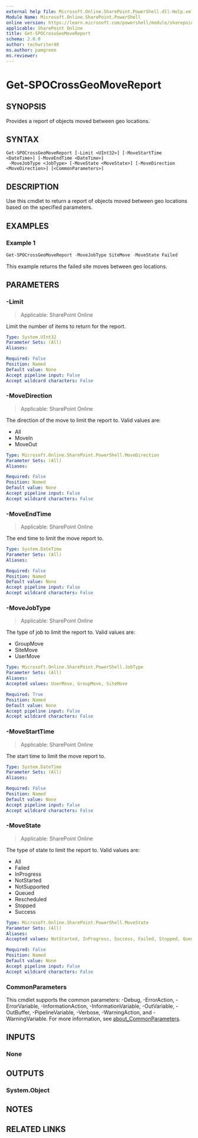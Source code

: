 ```yaml
---
external help file: Microsoft.Online.SharePoint.PowerShell.dll-Help.xml
Module Name: Microsoft.Online.SharePoint.PowerShell
online version: https://learn.microsoft.com/powershell/module/sharepoint-online/get-spocrossgeomovereport
applicable: SharePoint Online
title: Get-SPOCrossGeoMoveReport
schema: 2.0.0
author: techwriter40
ms.author: pamgreen
ms.reviewer:
---
```


# Get-SPOCrossGeoMoveReport

## SYNOPSIS

Provides a report of objects moved between geo locations.

## SYNTAX

```
Get-SPOCrossGeoMoveReport [-Limit <UInt32>] [-MoveStartTime <DateTime>] [-MoveEndTime <DateTime>]
 -MoveJobType <JobType> [-MoveState <MoveState>] [-MoveDirection <MoveDirection>] [<CommonParameters>]
```

## DESCRIPTION

Use this cmdlet to return a report of objects moved between geo locations based on the specified parameters.

## EXAMPLES

### Example 1

```powershell
Get-SPOCrossGeoMoveReport -MoveJobType SiteMove -MoveState Failed
```

This example returns the failed site moves between geo locations.

## PARAMETERS

### -Limit

> Applicable: SharePoint Online

Limit the number of items to return for the report.

```yaml
Type: System.UInt32
Parameter Sets: (All)
Aliases:

Required: False
Position: Named
Default value: None
Accept pipeline input: False
Accept wildcard characters: False
```

### -MoveDirection

> Applicable: SharePoint Online

The direction of the move to limit the report to. Valid values are:

* All
* MoveIn
* MoveOut

```yaml
Type: Microsoft.Online.SharePoint.PowerShell.MoveDirection
Parameter Sets: (All)
Aliases:

Required: False
Position: Named
Default value: None
Accept pipeline input: False
Accept wildcard characters: False
```

### -MoveEndTime

> Applicable: SharePoint Online

The end time to limit the move report to.

```yaml
Type: System.DateTime
Parameter Sets: (All)
Aliases:

Required: False
Position: Named
Default value: None
Accept pipeline input: False
Accept wildcard characters: False
```

### -MoveJobType

> Applicable: SharePoint Online

The type of job to limit the report to. Valid values are:

* GroupMove
* SiteMove
* UserMove

```yaml
Type: Microsoft.Online.SharePoint.PowerShell.JobType
Parameter Sets: (All)
Aliases:
Accepted values: UserMove, GroupMove, SiteMove

Required: True
Position: Named
Default value: None
Accept pipeline input: False
Accept wildcard characters: False
```

### -MoveStartTime

> Applicable: SharePoint Online

The start time to limit the move report to.

```yaml
Type: System.DateTime
Parameter Sets: (All)
Aliases:

Required: False
Position: Named
Default value: None
Accept pipeline input: False
Accept wildcard characters: False
```

### -MoveState

> Applicable: SharePoint Online

The type of state to limit the report to. Valid values are:

* All
* Failed
* InProgress
* NotStarted
* NotSupported
* Queued
* Rescheduled
* Stopped
* Success

```yaml
Type: Microsoft.Online.SharePoint.PowerShell.MoveState
Parameter Sets: (All)
Aliases:
Accepted values: NotStarted, InProgress, Success, Failed, Stopped, Queued, NotSupported, Rescheduled, All

Required: False
Position: Named
Default value: None
Accept pipeline input: False
Accept wildcard characters: False
```

### CommonParameters

This cmdlet supports the common parameters: -Debug, -ErrorAction, -ErrorVariable, -InformationAction, -InformationVariable, -OutVariable, -OutBuffer, -PipelineVariable, -Verbose, -WarningAction, and -WarningVariable. For more information, see [about_CommonParameters](https://go.microsoft.com/fwlink/p/?LinkID=113216).

## INPUTS

### None

## OUTPUTS

### System.Object

## NOTES

## RELATED LINKS
